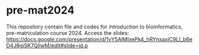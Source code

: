 # pre-mat2024
This repository contain file and codes for introduction to bioinformatics, pre-matriculation course 2024.
Access the slides: 
https://docs.google.com/presentation/d/1vY5AlMIxePk4_hRYnxaxiC9LI_b6eD4J8gjSK7QliwM/edit#slide=id.p
